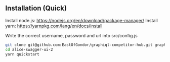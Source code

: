 ## Installation (Quick)

Install node.js: https://nodejs.org/en/download/package-manager/
Install yarn: https://yarnpkg.com/lang/en/docs/install

Write the correct username, password and url into src/config.js


``` bash
git clone git@github.com:EastOfGondor/graphiql-competitor-hub.git graphiql-competitor-hub
cd alice-swagger-ui-2
yarn quickstart
```